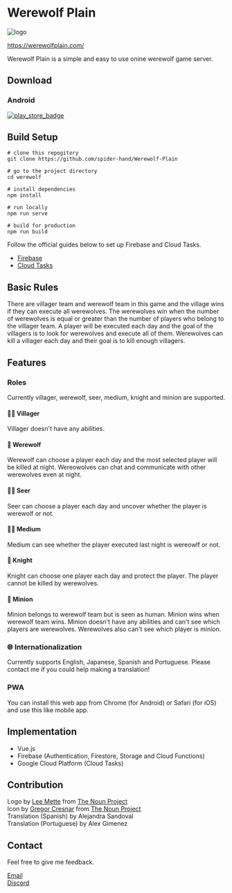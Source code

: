 # Werewolf Plain

![logo](../master/public/images/icons/android-icon-192x192.png)

https://werewolfplain.com/  

Werewolf Plain is a simple and easy to use onine werewolf game server. 

## Download
### Android
[![play_store_badge](../master/public/images/others/google-play-badge.png)](https://play.google.com/store/apps/details?id=com.spiderhand.werewolf_plain)

## Build Setup
```
# clone this repogitory
git clone https://github.com/spider-hand/Werewolf-Plain

# go to the project directory
cd werewolf

# install dependencies
npm install

# run locally
npm run serve

# build for production
npm run build
```

Follow the official guides below to set up Firebase and Cloud Tasks.  

- [Firebase](https://firebase.google.com/docs/web/setup)
- [Cloud Tasks](https://cloud.google.com/tasks/docs/quickstart-appengine)

## Basic Rules
There are villager team and werewolf team in this game and the village wins if they can execute all werewolves. The werewolves win when the number of werewolves is equal or greater than the number of players who belong to the villager team. A player will be executed each day and the goal of the villagers is to look for werewolves and execute all of them. Werewolves can kill a villager each day and their goal is to kill enough villagers. 

## Features
### Roles
Currently villager, werewolf, seer, medium, knight and minion are supported.  

#### :man_farmer: Villager
Villager doesn't have any abilities.

#### :wolf: Werewolf
Werewolf can choose a player each day and the most selected player will be killed at night. Wereowolves can chat and communicate with other werewolves even at night.  

#### :mage_woman: Seer
Seer can choose a player each day and uncover whether the player is werewolf or not.  

#### :mage_man: Medium
Medium can see whether the player executed last night is wereowlf or not.  

#### :guard: Knight
Knight can choose one player each day and protect the player. The player cannot be killed by werewolves.  

#### :bust_in_silhouette: Minion
Minion belongs to werewolf team but is seen as human. Minion wins when werewolf team wins. Minion doesn't have any abilities and can't see which players are werewolves. Werewolves also can't see which player is minion.  

### :globe_with_meridians: Internationalization
Currently supports English, Japanese, Spanish and Portuguese. Please contact me if you could help making a translation!

### PWA
You can install this web app from Chrome (for Android) or Safari (for iOS) and use this like mobile app. 

## Implementation
- Vue.js
- Firebase (Authentication, Firestore, Storage and Cloud Functions)
- Google Cloud Platform (Cloud Tasks)

## Contribution
Logo by [Lee Mette](http://thenounproject.com/leemette) from [The Noun Project](http://thenounproject.com)  
Icon by [Gregor Cresnar](http://thenounproject.com/grega.cresnar) from [The Noun Project](http://thenounproject.com)  
Translation (Spanish) by Alejandra Sandoval  
Translation (Portuguese) by Alex Gimenez  

## Contact
Feel free to give me feedback.  

[Email](mailto:creative.spider.hand@gmail.com)  
[Discord](https://discord.gg/Vrtx7fW)  
